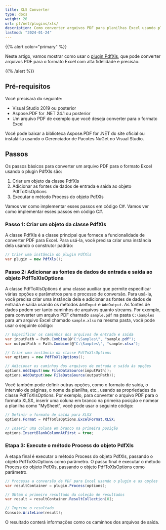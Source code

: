 ```yaml
---
title: XLS Converter
type: docs
weight: 20
url: pt/net/plugins/xls/
description: Como converter arquivos PDF para planilhas Excel usando plugins Aspose.Pdf
lastmod: "2024-01-24"
---
```


{{% alert color="primary" %}}

Neste artigo, vamos mostrar como usar o [plugin PdfXls](https://products.aspose.org/pdf/net/xls-converter/), que pode converter arquivos PDF para o formato Excel com alta fidelidade e precisão.

{{% /alert %}}

## Pré-requisitos

Você precisará do seguinte:

* Visual Studio 2019 ou posterior
* Aspose.PDF for .NET 24.1 ou posterior
* Um arquivo PDF de exemplo que você deseja converter para o formato Excel

Você pode baixar a biblioteca Aspose.PDF for .NET do site oficial ou instalá-la usando o Gerenciador de Pacotes NuGet no Visual Studio.

## Passos

Os passos básicos para converter um arquivo PDF para o formato Excel usando o plugin PdfXls são:

1. Criar um objeto da classe PdfXls
1. Adicionar as fontes de dados de entrada e saída ao objeto PdfToXlsOptions
1. Executar o método Process do objeto PdfXls

Vamos ver como implementar esses passos em código C#.
Vamos ver como implementar esses passos em código C#.

### Passo 1: Criar um objeto da classe PdfXls

A classe PdfXls é a classe principal que fornece a funcionalidade de converter PDF para Excel. Para usá-la, você precisa criar uma instância dela usando o construtor padrão:

```csharp
// Criar uma instância do plugin PdfXls
var plugin = new PdfXls();
```

### Passo 2: Adicionar as fontes de dados de entrada e saída ao objeto PdfToXlsOptions

A classe PdfToXlsOptions é uma classe auxiliar que permite especificar várias opções e parâmetros para o processo de conversão. Para usá-la, você precisa criar uma instância dela e adicionar as fontes de dados de entrada e saída usando os métodos `AddInput` e `AddOutput`. As fontes de dados podem ser tanto caminhos de arquivos quanto streams. Por exemplo, para converter um arquivo PDF chamado `sample.pdf` na pasta `C:\Samples` para um arquivo Excel chamado `sample.xlsx` na mesma pasta, você pode usar o seguinte código:

```csharp
// Especificar os caminhos dos arquivos de entrada e saída
var inputPath = Path.Combine(@"C:\Samples\", "sample.pdf");
var outputPath = Path.Combine(@"C:\Samples\", "sample.xlsx");

// Criar uma instância da classe PdfToXlsOptions
var options = new PdfToXlsOptions();

// Adicionar os caminhos dos arquivos de entrada e saída às opções
options.AddInput(new FileDataSource(inputPath));
options.AddOutput(new FileDataSource(outputPath));
```
Você também pode definir outras opções, como o formato de saída, o intervalo de páginas, o nome da planilha, etc., usando as propriedades da classe PdfToXlsOptions. Por exemplo, para converter o arquivo PDF para o formato XLSX, inserir uma coluna em branco na primeira posição e nomear a planilha como "MySheet", você pode usar o seguinte código:

```csharp
// Definir o formato de saída para XLSX
options.Format = PdfToXlsOptions.ExcelFormat.XLSX;

// Inserir uma coluna em branco na primeira posição
options.InsertBlankColumnAtFirst = true;
```

### Etapa 3: Execute o método Process do objeto PdfXls

A etapa final é executar o método Process do objeto PdfXls, passando o objeto PdfToXlsOptions como parâmetro.
O passo final é executar o método Process do objeto PdfXls, passando o objeto PdfToXlsOptions como parâmetro.

```csharp
// Processa a conversão de PDF para Excel usando o plugin e as opções
var resultContainer = plugin.Process(options);

// Obtém o primeiro resultado da coleção de resultados
var result = resultContainer.ResultCollection[0];

// Imprime o resultado
Console.WriteLine(result);
```

O resultado conterá informações como os caminhos dos arquivos de saída.

